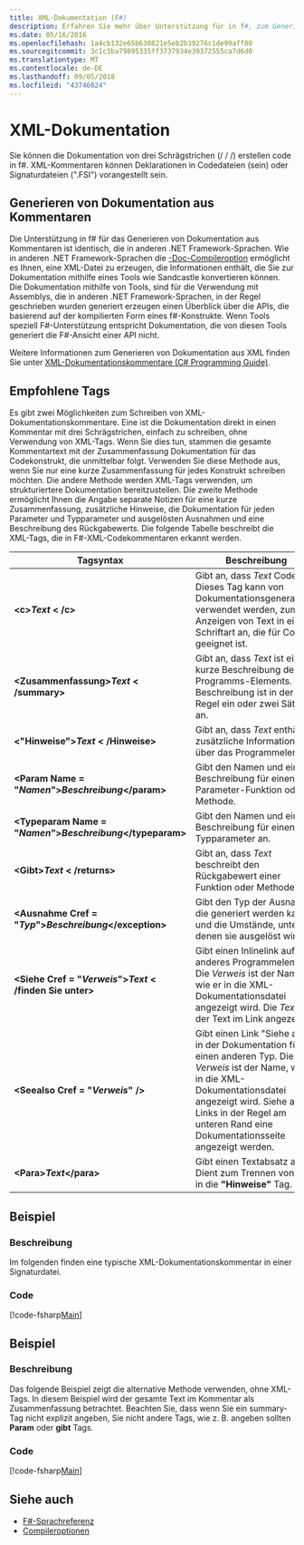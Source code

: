```yaml
---
title: XML-Dokumentation (F#)
description: Erfahren Sie mehr über Unterstützung für in f#, zum Generieren von Dokumentation aus Kommentaren.
ms.date: 05/16/2016
ms.openlocfilehash: 1a4cb132e65b630821e5eb2b39276c1de99aff80
ms.sourcegitcommit: 3c1c3ba79895335ff3737934e39372555ca7d6d0
ms.translationtype: MT
ms.contentlocale: de-DE
ms.lasthandoff: 09/05/2018
ms.locfileid: "43746024"
---
```

# <a name="xml-documentation"></a>XML-Dokumentation

Sie können die Dokumentation von drei Schrägstrichen (/ / /) erstellen code in f#. XML-Kommentaren können Deklarationen in Codedateien (sein) oder Signaturdateien (".FSI") vorangestellt sein.

## <a name="generating-documentation-from-comments"></a>Generieren von Dokumentation aus Kommentaren

Die Unterstützung in f# für das Generieren von Dokumentation aus Kommentaren ist identisch, die in anderen .NET Framework-Sprachen. Wie in anderen .NET Framework-Sprachen die [-Doc-Compileroption](https://msdn.microsoft.com/library/434394ae-0d4a-459c-a684-bffede519a04) ermöglicht es Ihnen, eine XML-Datei zu erzeugen, die Informationen enthält, die Sie zur Dokumentation mithilfe eines Tools wie Sandcastle konvertieren können. Die Dokumentation mithilfe von Tools, sind für die Verwendung mit Assemblys, die in anderen .NET Framework-Sprachen, in der Regel geschrieben wurden generiert erzeugen einen Überblick über die APIs, die basierend auf der kompilierten Form eines f#-Konstrukte. Wenn Tools speziell F#-Unterstützung entspricht Dokumentation, die von diesen Tools generiert die F#-Ansicht einer API nicht.

Weitere Informationen zum Generieren von Dokumentation aus XML finden Sie unter [XML-Dokumentationskommentare &#40;C&#35; Programming Guide&#41;](https://msdn.microsoft.com/library/b2s063f7).

## <a name="recommended-tags"></a>Empfohlene Tags

Es gibt zwei Möglichkeiten zum Schreiben von XML-Dokumentationskommentare. Eine ist die Dokumentation direkt in einen Kommentar mit drei Schrägstrichen, einfach zu schreiben, ohne Verwendung von XML-Tags. Wenn Sie dies tun, stammen die gesamte Kommentartext mit der Zusammenfassung Dokumentation für das Codekonstrukt, die unmittelbar folgt. Verwenden Sie diese Methode aus, wenn Sie nur eine kurze Zusammenfassung für jedes Konstrukt schreiben möchten. Die andere Methode werden XML-Tags verwenden, um strukturiertere Dokumentation bereitzustellen. Die zweite Methode ermöglicht Ihnen die Angabe separate Notizen für eine kurze Zusammenfassung, zusätzliche Hinweise, die Dokumentation für jeden Parameter und Typparameter und ausgelösten Ausnahmen und eine Beschreibung des Rückgabewerts. Die folgende Tabelle beschreibt die XML-Tags, die in F#-XML-Codekommentaren erkannt werden.

|Tagsyntax|Beschreibung|
|----------|-----------|
|**&lt;c&gt;***Text*** &lt; /c&gt;**|Gibt an, dass *Text* Code. Dieses Tag kann von Dokumentationsgeneratoren verwendet werden, zum Anzeigen von Text in einer Schriftart an, die für Code geeignet ist.|
|**&lt;Zusammenfassung&gt;***Text*** &lt; /summary&gt;**|Gibt an, dass *Text* ist eine kurze Beschreibung des Programms-Elements. Die Beschreibung ist in der Regel ein oder zwei Sätze an.|
|**&lt;"Hinweise"&gt;***Text*** &lt; /Hinweise&gt;**|Gibt an, dass *Text* enthält zusätzliche Informationen über das Programmelement.|
|**&lt;Param Name = "***Namen***"&gt;***Beschreibung***&lt;/param&gt;**|Gibt den Namen und eine Beschreibung für einen Parameter-Funktion oder Methode.|
|**&lt;Typeparam Name = "***Namen***"&gt;***Beschreibung***&lt;/typeparam&gt;**|Gibt den Namen und eine Beschreibung für einen Typparameter an.|
|**&lt;Gibt&gt;***Text*** &lt; /returns&gt;**|Gibt an, dass *Text* beschreibt den Rückgabewert einer Funktion oder Methode.|
|**&lt;Ausnahme Cref = "***Typ***"&gt;***Beschreibung***&lt;/exception&gt;**|Gibt den Typ der Ausnahme, die generiert werden kann und die Umstände, unter denen sie ausgelöst wird.|
|**&lt;Siehe Cref = "***Verweis***"&gt;***Text*** &lt; /finden Sie unter&gt;**|Gibt einen Inlinelink auf ein anderes Programmelement. Die *Verweis* ist der Name, wie er in die XML-Dokumentationsdatei angezeigt wird. Die *Text* ist der Text im Link angezeigt.|
|**&lt;Seealso Cref = "***Verweis***" /&gt;**|Gibt einen Link "Siehe auch" in der Dokumentation für einen anderen Typ. Die *Verweis* ist der Name, wie er in die XML-Dokumentationsdatei angezeigt wird. Siehe auch Links in der Regel am unteren Rand eine Dokumentationsseite angezeigt werden.|
|**&lt;Para&gt;***Text***&lt;/para&gt;**|Gibt einen Textabsatz an. Dient zum Trennen von Text in die **"Hinweise"** Tag.|

## <a name="example"></a>Beispiel

### <a name="description"></a>Beschreibung

Im folgenden finden eine typische XML-Dokumentationskommentar in einer Signaturdatei.

### <a name="code"></a>Code

[!code-fsharp[Main](../../../samples/snippets/fsharp/lang-ref-2/snippet7101.fs)]

## <a name="example"></a>Beispiel

### <a name="description"></a>Beschreibung

Das folgende Beispiel zeigt die alternative Methode verwenden, ohne XML-Tags. In diesem Beispiel wird der gesamte Text im Kommentar als Zusammenfassung betrachtet. Beachten Sie, dass wenn Sie ein summary-Tag nicht explizit angeben, Sie nicht andere Tags, wie z. B. angeben sollten **Param** oder **gibt** Tags.

### <a name="code"></a>Code

[!code-fsharp[Main](../../../samples/snippets/fsharp/lang-ref-2/snippet7102.fs)]

## <a name="see-also"></a>Siehe auch

- [F#-Sprachreferenz](index.md)
- [Compileroptionen](compiler-options.md)
